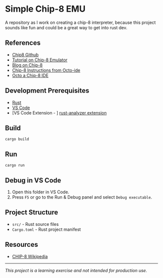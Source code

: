 Simple Chip-8 EMU
==================================

A repository as I work on creating a chip-8 interpreter, because this project
sounds like fun and could be a great way to get into rust dev.

References
-----------------------------------

* [Chip8 Github](https://chip-8.github.io/links/)
* [Tutorial on Chip-8 Emulator](https://tobiasvl.github.io/blog/write-a-chip-8-emulator/)
* [Blog on Chip-8](https://otavio.dev/2024/12/08/chip-8-emulation/)
* [Chip-8 Instructions from Octo-ide](https://johnearnest.github.io/Octo/docs/chip8ref.pdf)
* [Octo a Chip-8 IDE](https://github.com/JohnEarnest/Octo)

Development Prerequisites
-----------------------------------

* [Rust](https://www.rust-lang.org/tools/install)
* [VS Code](https://code.visualstudio.com/)
* [VS Code Extension - ] [rust-analyzer extension](https://marketplace.visualstudio.com/items?itemName=rust-lang.rust-analyzer)

## Build

```
cargo build
```

## Run

```
cargo run
```

## Debug in VS Code

1. Open this folder in VS Code.
2. Press `F5` or go to the Run & Debug panel and select `Debug executable`.

## Project Structure

* `src/` - Rust source files
* `Cargo.toml` - Rust project manifest

## Resources

* [CHIP-8 Wikipedia](https://en.wikipedia.org/wiki/CHIP-8)

---

*This project is a learning exercise and not intended for production use.*
